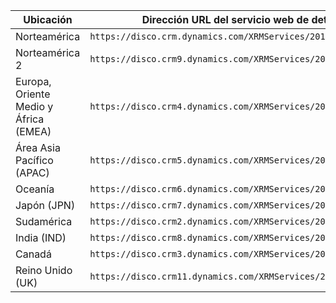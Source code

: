 |Ubicación|Dirección URL del servicio web de detección|
|--------------|-------------------------------| 
|Norteamérica|`https://disco.crm.dynamics.com/XRMServices/2011/Discovery.svc`|
|Norteamérica 2|`https://disco.crm9.dynamics.com/XRMServices/2011/Discovery.svc`|
|Europa, Oriente Medio y África (EMEA)|`https://disco.crm4.dynamics.com/XRMServices/2011/Discovery.svc`|
|Área Asia Pacífico (APAC)|`https://disco.crm5.dynamics.com/XRMServices/2011/Discovery.svc`|
|Oceanía|`https://disco.crm6.dynamics.com/XRMServices/2011/Discovery.svc`|
|Japón (JPN)|`https://disco.crm7.dynamics.com/XRMServices/2011/Discovery.svc`|
|Sudamérica|`https://disco.crm2.dynamics.com/XRMServices/2011/Discovery.svc`|
|India (IND)|`https://disco.crm8.dynamics.com/XRMServices/2011/Discovery.svc`|
|Canadá|`https://disco.crm3.dynamics.com/XRMServices/2011/Discovery.svc`|
|Reino Unido (UK)|`https://disco.crm11.dynamics.com/XRMServices/2011/Discovery.svc`|